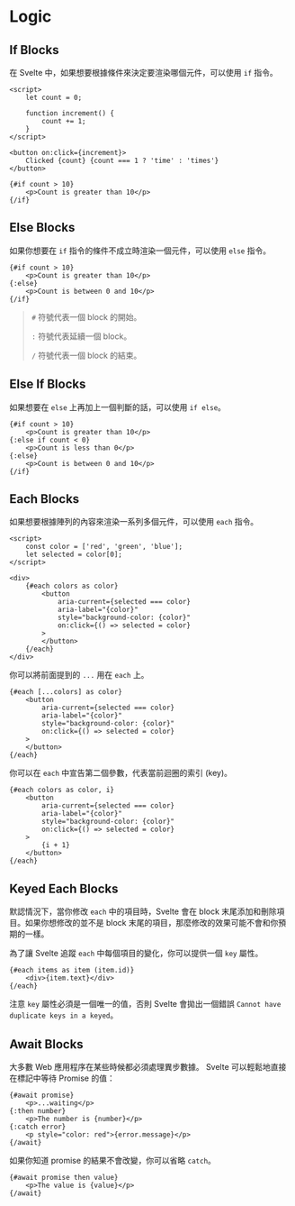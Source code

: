 # Logic

## If Blocks

在 Svelte 中，如果想要根據條件來決定要渲染哪個元件，可以使用 `if` 指令。

```svelte
<script>
    let count = 0;

    function increment() {
        count += 1;
    }
</script>

<button on:click={increment}>
    Clicked {count} {count === 1 ? 'time' : 'times'}
</button>

{#if count > 10}
    <p>Count is greater than 10</p>
{/if}
```

## Else Blocks

如果你想要在 `if` 指令的條件不成立時渲染一個元件，可以使用 `else` 指令。

```svelte
{#if count > 10}
    <p>Count is greater than 10</p>
{:else}
    <p>Count is between 0 and 10</p>
{/if}
```

> `#` 符號代表一個 block 的開始。
>
> `:` 符號代表延續一個 block。
>
> `/` 符號代表一個 block 的結束。

## Else If Blocks

如果想要在 `else` 上再加上一個判斷的話，可以使用 `if else`。

```svelte
{#if count > 10}
    <p>Count is greater than 10</p>
{:else if count < 0}
    <p>Count is less than 0</p>
{:else}
    <p>Count is between 0 and 10</p>
{/if}
```

## Each Blocks

如果想要根據陣列的內容來渲染一系列多個元件，可以使用 `each` 指令。

```svelte
<script>
    const color = ['red', 'green', 'blue'];
    let selected = color[0];
</script>

<div>
    {#each colors as color}
        <button
            aria-current={selected === color}
            aria-label="{color}"
            style="background-color: {color}"
            on:click={() => selected = color}
        >
        </button>
    {/each}
</div>
```

你可以將前面提到的 `...` 用在 `each` 上。

```svelte
{#each [...colors] as color}
    <button
        aria-current={selected === color}
        aria-label="{color}"
        style="background-color: {color}"
        on:click={() => selected = color}
    >
    </button>
{/each}
```

你可以在 `each` 中宣告第二個參數，代表當前迴圈的索引 (key)。

```svelte
{#each colors as color, i}
    <button
        aria-current={selected === color}
        aria-label="{color}"
        style="background-color: {color}"
        on:click={() => selected = color}
    >
        {i + 1}
    </button>
{/each}
```

## Keyed Each Blocks

默認情況下，當你修改 `each` 中的項目時，Svelte 會在 block 末尾添加和刪除項目。如果你想修改的並不是 block 末尾的項目，那麼修改的效果可能不會和你預期的一樣。

為了讓 Svelte 追蹤 `each` 中每個項目的變化，你可以提供一個 `key` 屬性。

```svelte
{#each items as item (item.id)}
    <div>{item.text}</div>
{/each}
```

注意 `key` 屬性必須是一個唯一的值，否則 Svelte 會拋出一個錯誤 `Cannot have duplicate keys in a keyed`。

## Await Blocks

大多數 Web 應用程序在某些時候都必須處理異步數據。 Svelte 可以輕鬆地直接在標記中等待 Promise 的值：

```svelte
{#await promise}
    <p>...waiting</p>
{:then number}
    <p>The number is {number}</p>
{:catch error}
    <p style="color: red">{error.message}</p>
{/await}
```

如果你知道 promise 的結果不會改變，你可以省略 `catch`。

```svelte
{#await promise then value}
    <p>The value is {value}</p>
{/await}
```
